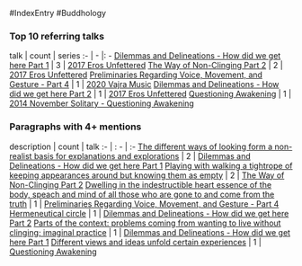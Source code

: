 #IndexEntry #Buddhology

### Top 10 referring talks
talk | count | series
:- | - |: -
<a data-href="Dilemmas and Delineations - How did we get here Part 1" href="Dilemmas+and+Delineations+-+How+did+we+get+here+Part+1" class="internal-link" target="_blank" rel="noopener">Dilemmas and Delineations - How did we get here Part 1</a> | 3 | <a data-href="2017 Eros Unfettered" href="2017+Eros+Unfettered" class="internal-link" target="_blank" rel="noopener">2017 Eros Unfettered</a>
<a data-href="The Way of Non-Clinging Part 2" href="The+Way+of+Non-Clinging+Part+2" class="internal-link" target="_blank" rel="noopener">The Way of Non-Clinging Part 2</a> | 2 | <a data-href="2017 Eros Unfettered" href="2017+Eros+Unfettered" class="internal-link" target="_blank" rel="noopener">2017 Eros Unfettered</a>
<a data-href="Preliminaries Regarding Voice, Movement, and Gesture - Part 4" href="Preliminaries+Regarding+Voice%2C+Movement%2C+and+Gesture+-+Part+4" class="internal-link" target="_blank" rel="noopener">Preliminaries Regarding Voice, Movement, and Gesture - Part 4</a> | 1 | <a data-href="2020 Vajra Music" href="2020+Vajra+Music" class="internal-link" target="_blank" rel="noopener">2020 Vajra Music</a>
<a data-href="Dilemmas and Delineations - How did we get here Part 2" href="Dilemmas+and+Delineations+-+How+did+we+get+here+Part+2" class="internal-link" target="_blank" rel="noopener">Dilemmas and Delineations - How did we get here Part 2</a> | 1 | <a data-href="2017 Eros Unfettered" href="2017+Eros+Unfettered" class="internal-link" target="_blank" rel="noopener">2017 Eros Unfettered</a>
<a data-href="Questioning Awakening" href="Questioning+Awakening" class="internal-link" target="_blank" rel="noopener">Questioning Awakening</a> | 1 | <a data-href="2014 November Solitary - Questioning Awakening" href="2014+November+Solitary+-+Questioning+Awakening" class="internal-link" target="_blank" rel="noopener">2014 November Solitary - Questioning Awakening</a>

### Paragraphs with 4+ mentions
description | count | talk
:- | : - | :-
<a aria-label-position="top" aria-label="Dilemmas and Delineations - How did we get here Part 1 > The different ways of looking form a non-realist basis for explanations and explorations" data-href="Dilemmas and Delineations - How did we get here Part 1#The different ways of looking form a non-realist basis for explanations and explorations" href="Dilemmas+and+Delineations+-+How+did+we+get+here+Part+1#The+different+ways+of+looking+form+a+non-realist+basis+for+explanations+and+explorations" class="internal-link" target="_blank" rel="noopener">The different ways of looking form a non-realist basis for explanations and explorations</a> | 2 | <a data-href="Dilemmas and Delineations - How did we get here Part 1" href="Dilemmas+and+Delineations+-+How+did+we+get+here+Part+1" class="internal-link" target="_blank" rel="noopener">Dilemmas and Delineations - How did we get here Part 1</a>
<a aria-label-position="top" aria-label="The Way of Non-Clinging Part 2 > Playing with walking a tightrope of keeping appearances around but knowing them as empty" data-href="The Way of Non-Clinging Part 2#Playing with walking a tightrope of keeping appearances around but knowing them as empty" href="The+Way+of+Non-Clinging+Part+2#Playing+with+walking+a+tightrope+of+keeping+appearances+around+but+knowing+them+as+empty" class="internal-link" target="_blank" rel="noopener">Playing with walking a tightrope of keeping appearances around but knowing them as empty</a> | 2 | <a data-href="The Way of Non-Clinging Part 2" href="The+Way+of+Non-Clinging+Part+2" class="internal-link" target="_blank" rel="noopener">The Way of Non-Clinging Part 2</a>
<a aria-label-position="top" aria-label="Preliminaries Regarding Voice, Movement, and Gesture - Part 4 > Dwelling in the indestructible heart essence of the body speach and mind of all those who are gone to and come from the truth" data-href="Preliminaries Regarding Voice, Movement, and Gesture - Part 4#Dwelling in the indestructible heart essence of the body speach and mind of all those who are gone to and come from the truth" href="Preliminaries+Regarding+Voice%2C+Movement%2C+and+Gesture+-+Part+4#Dwelling+in+the+indestructible+heart+essence+of+the+body+speach+and+mind+of+all+those+who+are+gone+to+and+come+from+the+truth" class="internal-link" target="_blank" rel="noopener">Dwelling in the indestructible heart essence of the body, speach and mind of all those who are gone to and come from the truth</a> | 1 | <a data-href="Preliminaries Regarding Voice, Movement, and Gesture - Part 4" href="Preliminaries+Regarding+Voice%2C+Movement%2C+and+Gesture+-+Part+4" class="internal-link" target="_blank" rel="noopener">Preliminaries Regarding Voice, Movement, and Gesture - Part 4</a>
<a aria-label-position="top" aria-label="Dilemmas and Delineations - How did we get here Part 2 > Hermeneutical circle" data-href="Dilemmas and Delineations - How did we get here Part 2#Hermeneutical circle" href="Dilemmas+and+Delineations+-+How+did+we+get+here+Part+2#Hermeneutical+circle" class="internal-link" target="_blank" rel="noopener">Hermeneutical circle</a> | 1 | <a data-href="Dilemmas and Delineations - How did we get here Part 2" href="Dilemmas+and+Delineations+-+How+did+we+get+here+Part+2" class="internal-link" target="_blank" rel="noopener">Dilemmas and Delineations - How did we get here Part 2</a>
<a aria-label-position="top" aria-label="Dilemmas and Delineations - How did we get here Part 1 > Parts of the context problems coming from wanting to live without clinging; imaginal practice" data-href="Dilemmas and Delineations - How did we get here Part 1#Parts of the context problems coming from wanting to live without clinging; imaginal practice" href="Dilemmas+and+Delineations+-+How+did+we+get+here+Part+1#Parts+of+the+context+problems+coming+from+wanting+to+live+without+clinging%3B+imaginal+practice" class="internal-link" target="_blank" rel="noopener">Parts of the context: problems coming from wanting to live without clinging; imaginal practice</a> | 1 | <a data-href="Dilemmas and Delineations - How did we get here Part 1" href="Dilemmas+and+Delineations+-+How+did+we+get+here+Part+1" class="internal-link" target="_blank" rel="noopener">Dilemmas and Delineations - How did we get here Part 1</a>
<a aria-label-position="top" aria-label="Questioning Awakening > Different views and ideas unfold certain experiences" data-href="Questioning Awakening#Different views and ideas unfold certain experiences" href="Questioning+Awakening#Different+views+and+ideas+unfold+certain+experiences" class="internal-link" target="_blank" rel="noopener">Different views and ideas unfold certain experiences</a> | 1 | <a data-href="Questioning Awakening" href="Questioning+Awakening" class="internal-link" target="_blank" rel="noopener">Questioning Awakening</a>

